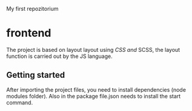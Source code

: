 My first repozitorium
# frontend
The project is based on layout layout using <i>CSS and </i>SCSS, the layout function is carried out by the JS language</abr>.


## Getting started
After importing the project files, you need to install dependencies (node modules folder). Also in the package file.json needs to install the start command.

